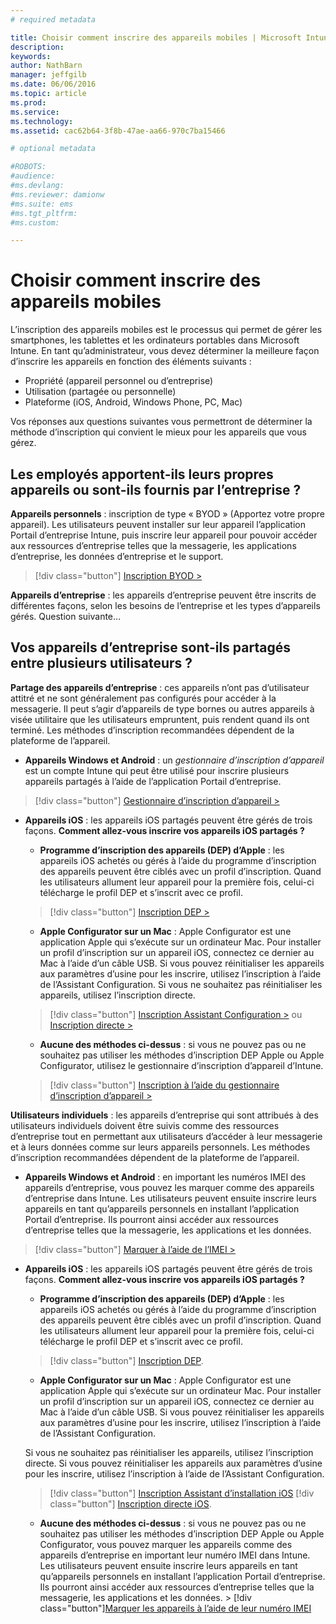 ```yaml
---
# required metadata

title: Choisir comment inscrire des appareils mobiles | Microsoft Intune
description:
keywords:
author: NathBarn
manager: jeffgilb
ms.date: 06/06/2016
ms.topic: article
ms.prod:
ms.service:
ms.technology:
ms.assetid: cac62b64-3f8b-47ae-aa66-970c7ba15466

# optional metadata

#ROBOTS:
#audience:
#ms.devlang:
#ms.reviewer: damionw
#ms.suite: ems
#ms.tgt_pltfrm:
#ms.custom:

---
```


# Choisir comment inscrire des appareils mobiles

L’inscription des appareils mobiles est le processus qui permet de gérer les smartphones, les tablettes et les ordinateurs portables dans Microsoft Intune. En tant qu’administrateur, vous devez déterminer la meilleure façon d’inscrire les appareils en fonction des éléments suivants :

 -  Propriété (appareil personnel ou d’entreprise)
 -  Utilisation (partagée ou personnelle)
 -  Plateforme (iOS, Android, Windows Phone, PC, Mac)

Vos réponses aux questions suivantes vous permettront de déterminer la méthode d’inscription qui convient le mieux pour les appareils que vous gérez.

## Les employés apportent-ils leurs propres appareils ou sont-ils fournis par l’entreprise ?

  **Appareils personnels** : inscription de type « BYOD » (Apportez votre propre appareil). Les utilisateurs peuvent installer sur leur appareil l’application Portail d’entreprise Intune, puis inscrire leur appareil pour pouvoir accéder aux ressources d’entreprise telles que la messagerie, les applications d’entreprise, les données d’entreprise et le support.  
  > [!div class="button"]   [Inscription BYOD >](..deploy-use/get-ready-to-enroll-devices-in-microsoft-intune)

  **Appareils d’entreprise** : les appareils d’entreprise peuvent être inscrits de différentes façons, selon les besoins de l’entreprise et les types d’appareils gérés. Question suivante…

## Vos appareils d’entreprise sont-ils partagés entre plusieurs utilisateurs ?

**Partage des appareils d’entreprise** : ces appareils n’ont pas d’utilisateur attitré et ne sont généralement pas configurés pour accéder à la messagerie. Il peut s’agir d’appareils de type bornes ou autres appareils à visée utilitaire que les utilisateurs empruntent, puis rendent quand ils ont terminé. Les méthodes d’inscription recommandées dépendent de la plateforme de l’appareil.

  - **Appareils Windows et Android** : un *gestionnaire d’inscription d’appareil* est un compte Intune qui peut être utilisé pour inscrire plusieurs appareils partagés à l’aide de l’application Portail d’entreprise.
  > [!div class="button"]   [Gestionnaire d’inscription d’appareil >](../deploy-use/enroll-corporate-owned-devices-with-the-device-enrollment-manager-in-microsoft-intune)

  - **Appareils iOS** : les appareils iOS partagés peuvent être gérés de trois façons.  **Comment allez-vous inscrire vos appareils iOS partagés ?**

    - **Programme d’inscription des appareils (DEP) d’Apple** : les appareils iOS achetés ou gérés à l’aide du programme d’inscription des appareils peuvent être ciblés avec un profil d’inscription. Quand les utilisateurs allument leur appareil pour la première fois, celui-ci télécharge le profil DEP et s’inscrit avec ce profil.
    > [!div class="button"]     [Inscription DEP >](../deploy-use/ios-device-enrollment-program-in-microsoft-intune)

    - **Apple Configurator sur un Mac** : Apple Configurator est une application Apple qui s’exécute sur un ordinateur Mac. Pour installer un profil d’inscription sur un appareil iOS, connectez ce dernier au Mac à l’aide d’un câble USB. Si vous pouvez réinitialiser les appareils aux paramètres d’usine pour les inscrire, utilisez l’inscription à l’aide de l’Assistant Configuration. Si vous ne souhaitez pas réinitialiser les appareils, utilisez l’inscription directe.

    > [!div class="button"]     [Inscription Assistant Configuration >](../deploy-use/ios-setup-assistant-enrollment-in-microsoft-intune) ou [Inscription directe >](../deploy-use/ios-direct-enrollment-in-microsoft-intune)

    - **Aucune des méthodes ci-dessus** : si vous ne pouvez pas ou ne souhaitez pas utiliser les méthodes d’inscription DEP Apple ou Apple Configurator, utilisez le gestionnaire d’inscription d’appareil d’Intune.
    > [!div class="button"]     [Inscription à l’aide du gestionnaire d’inscription d’appareil >](../deploy-use/enroll-corporate-owned-devices-with-the-device-enrollment-manager-in-microsoft-intune)

**Utilisateurs individuels** : les appareils d’entreprise qui sont attribués à des utilisateurs individuels doivent être suivis comme des ressources d’entreprise tout en permettant aux utilisateurs d’accéder à leur messagerie et à leurs données comme sur leurs appareils personnels. Les méthodes d’inscription recommandées dépendent de la plateforme de l’appareil.

  - **Appareils Windows et Android** : en important les numéros IMEI des appareils d’entreprise, vous pouvez les marquer comme des appareils d’entreprise dans Intune. Les utilisateurs peuvent ensuite inscrire leurs appareils en tant qu’appareils personnels en installant l’application Portail d’entreprise. Ils pourront ainsi accéder aux ressources d’entreprise telles que la messagerie, les applications et les données.
  > [!div class="button"]   [Marquer à l’aide de l’IMEI >](../deploy-use/specify-corporate-owned-devices-with-international-mobile-equipment-identity-imei-numbers)

  - **Appareils iOS** : les appareils iOS partagés peuvent être gérés de trois façons.  **Comment allez-vous inscrire vos appareils iOS partagés ?**

    - **Programme d’inscription des appareils (DEP) d’Apple** : les appareils iOS achetés ou gérés à l’aide du programme d’inscription des appareils peuvent être ciblés avec un profil d’inscription. Quand les utilisateurs allument leur appareil pour la première fois, celui-ci télécharge le profil DEP et s’inscrit avec ce profil.
    > [!div class="button"]     [Inscription DEP](../deploy-use/ios-device-enrollment-program-in-microsoft-intune).

    - **Apple Configurator sur un Mac** : Apple Configurator est une application Apple qui s’exécute sur un ordinateur Mac. Pour installer un profil d’inscription sur un appareil iOS, connectez ce dernier au Mac à l’aide d’un câble USB. Si vous pouvez réinitialiser les appareils aux paramètres d’usine pour les inscrire, utilisez l’inscription à l’aide de l’Assistant Configuration.

    Si vous ne souhaitez pas réinitialiser les appareils, utilisez l’inscription directe.
    Si vous pouvez réinitialiser les appareils aux paramètres d’usine pour les inscrire, utilisez l’inscription à l’aide de l’Assistant Configuration.
    > [!div class="button"] [Inscription Assistant d’installation iOS](../deploy-use/ios-setup-assistant-enrollment-in-microsoft-intune) [!div class="button"] [Inscription directe iOS](../deploy-use/ios-direct-enrollment-in-microsoft-intune).

    - **Aucune des méthodes ci-dessus** : si vous ne pouvez pas ou ne souhaitez pas utiliser les méthodes d’inscription DEP Apple ou Apple Configurator, vous pouvez marquer les appareils comme des appareils d’entreprise en important leur numéro IMEI dans Intune. Les utilisateurs peuvent ensuite inscrire leurs appareils en tant qu’appareils personnels en installant l’application Portail d’entreprise. Ils pourront ainsi accéder aux ressources d’entreprise telles que la messagerie, les applications et les données. > [!div class="button"][Marquer les appareils à l’aide de leur numéro IMEI](../deploy-use/specify-corporate-owned-devices-with-international-mobile-equipment-identity-imei-numbers)


<!--HONumber=Jun16_HO1-->


